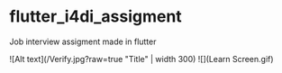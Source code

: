 # flutter_i4di_assigment
Job interview assigment made in flutter

![Alt text](/Verify.jpg?raw=true "Title" | width 300)
![](Learn Screen.gif)
